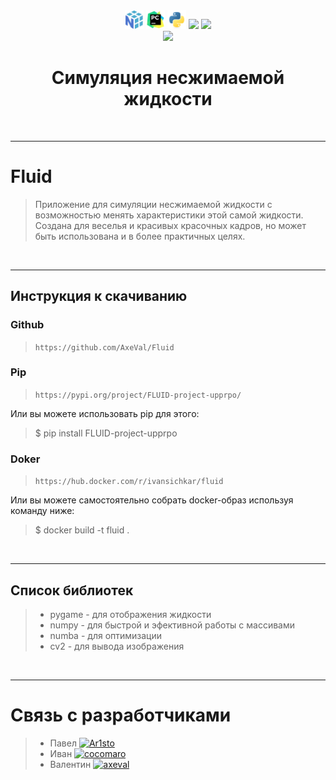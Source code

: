 <div id="header" align="center">
  <img src="https://github.com/devicons/devicon/blob/master/icons/numpy/numpy-original.svg" width="30"/>
  <img src="https://github.com/devicons/devicon/blob/master/icons/pycharm/pycharm-original.svg" width="30"/>
  <img src="https://github.com/devicons/devicon/blob/master/icons/python/python-original.svg" width="30"/>
  <img src="https://upload.wikimedia.org/wikipedia/commons/thumb/f/fe/Numba_logo.svg/1024px-Numba_logo.svg.png" width="30"/>
  <img src="https://opencv.org/wp-content/uploads/2020/07/OpenCV_logo_black-2.png" width="25"/>
</div>

<div id="header" align="center">
  <img src="https://media.giphy.com/media/xTiN0GCrD3iqO4CRZm/giphy.gif" width="250"/>
</div>

<h1 align="center"> Симуляция несжимаемой жидкости <a href="https://daniilshat.ru/" target="_blank"> </a> </h1>
<br>

-----------------------------------

# Fluid
> Приложение для симуляции несжимаемой жидкости с возможностью менять характеристики этой самой жидкости. Создана для веселья и красивых красочных кадров, но может быть использована и в более практичных целях.
<br>

-----------------------------------

## Инструкция к скачиванию
### Github
> `https://github.com/AxeVal/Fluid`
### Pip
> `https://pypi.org/project/FLUID-project-upprpo/`

Или вы можете использовать pip для этого:
> $ pip install FLUID-project-upprpo
### Doker
> `https://hub.docker.com/r/ivansichkar/fluid`  

Или вы можете самостоятельно собрать docker-образ используя команду ниже:  
> $ docker build -t fluid .
<br>

-----------------------------------

## Список библиотек
>- pygame - для отображения жидкости <br>
>- numpy - для быстрой и эфективной работы с массивами <br>
>- numba - для оптимизации
>- cv2 - для вывода изображения
<br>

-----------------------------------

# Связь с разработчиками
>- Павел    [![Ar1sto](https://img.shields.io/badge/-Vkontakte-003f5c?style=for-the-badge&logo=Vk)](https://vk.com/ar1sto) <br>
>- Иван     [![cocomaro](https://img.shields.io/badge/-Vkontakte-003f5c?style=for-the-badge&logo=Vk)](https://vk.com/cocomaro) <br>
>- Валентин [![axeval](https://img.shields.io/badge/-Vkontakte-003f5c?style=for-the-badge&logo=Vk)](https://vk.com/axeval) <br>

